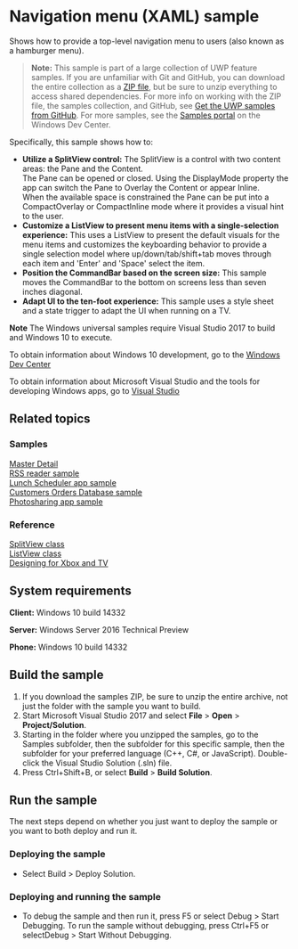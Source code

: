 <!---
  category: Navigation
  samplefwlink: http://go.microsoft.com/fwlink/p/?LinkId=619902
--->

# Navigation menu (XAML) sample

Shows how to provide a top-level navigation menu to users (also known as a hamburger menu).

> **Note:** This sample is part of a large collection of UWP feature samples. 
> If you are unfamiliar with Git and GitHub, you can download the entire collection as a 
> [ZIP file](https://github.com/Microsoft/Windows-universal-samples/archive/master.zip), but be 
> sure to unzip everything to access shared dependencies. For more info on working with the ZIP file, 
> the samples collection, and GitHub, see [Get the UWP samples from GitHub](https://aka.ms/ovu2uq). 
> For more samples, see the [Samples portal](https://aka.ms/winsamples) on the Windows Dev Center. 

Specifically, this sample shows how to:

- **Utilize a SplitView control:** The SplitView is a control with two content areas: the Pane and the Content.  
The Pane can be opened or closed.  Using the DisplayMode property the app can switch the Pane to Overlay the Content or appear Inline.  
When the available space is constrained the Pane can be put into a CompactOverlay or CompactInline mode where it provides a visual hint to the user. 
- **Customize a ListView to present menu items with a single-selection experience:** This uses a ListView to present the default visuals for the 
menu items and customizes the keyboarding behavior to provide a single selection model where up/down/tab/shift+tab moves through each item and 
'Enter' and 'Space' select the item. 
- **Position the CommandBar based on the screen size:** This sample moves the CommandBar to the bottom on screens less than seven inches diagonal.
- **Adapt UI to the ten-foot experience:** This sample uses a style sheet and a state trigger to adapt the UI when running on a TV.

**Note** The Windows universal samples require Visual Studio 2017 to build and Windows 10 to execute.
 
To obtain information about Windows 10 development, go to the [Windows Dev Center](http://go.microsoft.com/fwlink/?LinkID=532421)

To obtain information about Microsoft Visual Studio and the tools for developing Windows apps, go to [Visual Studio](http://go.microsoft.com/fwlink/?LinkID=532422)

## Related topics

### Samples

[Master Detail](/Samples/XamlMasterDetail)  
[RSS reader sample](https://github.com/Microsoft/Windows-appsample-rssreader)  
[Lunch Scheduler app sample](https://github.com/Microsoft/Windows-appsample-lunch-scheduler)  
[Customers Orders Database sample](https://github.com/Microsoft/Windows-appsample-customers-orders-database)  
[Photosharing app sample](https://github.com/Microsoft/Appsample-Photosharing)  

### Reference

[SplitView class](https://msdn.microsoft.com/library/windows/apps/windows.ui.xaml.controls.splitview.aspx)  
[ListView class](https://msdn.microsoft.com/library/windows/apps/windows.ui.xaml.controls.listview.aspx)  
[Designing for Xbox and TV](https://msdn.microsoft.com/windows/uwp/input-and-devices/designing-for-tv)  

## System requirements

**Client:** Windows 10 build 14332

**Server:** Windows Server 2016 Technical Preview

**Phone:**  Windows 10 build 14332

## Build the sample

1. If you download the samples ZIP, be sure to unzip the entire archive, not just the folder with the sample you want to build. 
2. Start Microsoft Visual Studio 2017 and select **File** \> **Open** \> **Project/Solution**.
3. Starting in the folder where you unzipped the samples, go to the Samples subfolder, then the subfolder for this specific sample, then the subfolder for your preferred language (C++, C#, or JavaScript). Double-click the Visual Studio Solution (.sln) file.
4. Press Ctrl+Shift+B, or select **Build** \> **Build Solution**.

## Run the sample

The next steps depend on whether you just want to deploy the sample or you want to both deploy and run it.

### Deploying the sample

- Select Build > Deploy Solution. 

### Deploying and running the sample

- To debug the sample and then run it, press F5 or select Debug >  Start Debugging. To run the sample without debugging, press Ctrl+F5 or selectDebug > Start Without Debugging. 
